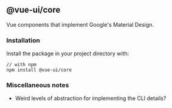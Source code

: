 ## @vue-ui/core

Vue components that implement Google's Material Design.


### Installation

Install the package in your project directory with:
```
// with npm
npm install @vue-ui/core
```

### Miscellaneous notes
- Weird levels of abstraction for implementing the CLI details?